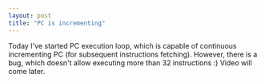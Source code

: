 ```yaml
---
layout: post
title: "PC is incrementing"
---
```



Today I've started PC execution loop, which is capable of continuous incrementing PC (for subsequent instructions fetching).
However, there is a bug, which doesn't allow executing more than 32 instructions :)
Video will come later.

